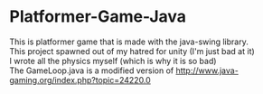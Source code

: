 # Platformer-Game-Java

This is platformer game that is made with the java-swing library. <br>
This project spawned out of my hatred for unity (I'm just bad at it) <br>
I wrote all the physics myself (which is why it is so bad) <br>
The GameLoop.java is a modified version of http://www.java-gaming.org/index.php?topic=24220.0
